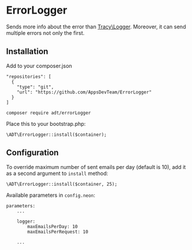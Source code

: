 ErrorLogger
===========

Sends more info about the error than [Tracy\Logger](https://github.com/nette/tracy). Moreover, it can send multiple errors not only the first.

Installation
------------

Add to your composer.json
````
"repositories": [
  {
    "type": "git",
    "url": "https://github.com/AppsDevTeam/ErrorLogger"
  }
]
````

````
composer require adt/errorLogger
````

Place this to your bootstrap.php:
````
\ADT\ErrorLogger::install($container);
````

Configuration
-------------

To override maximum number of sent emails per day (default is 10), add it as a second argument to `install` method:
````
\ADT\ErrorLogger::install($container, 25);
````

Available parameters in `config.neon`:
````
parameters:
    ...

    logger:
        maxEmailsPerDay: 10
        maxEmailsPerRequest: 10

    ...
````
